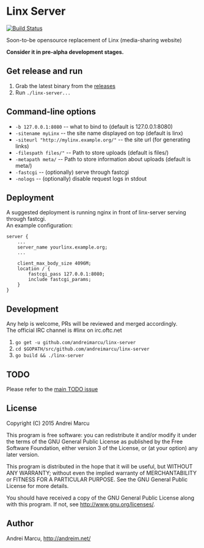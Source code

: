 
Linx Server
======
[![Build Status](https://travis-ci.org/andreimarcu/linx-server.svg?branch=master)](https://travis-ci.org/andreimarcu/linx-server)  


Soon-to-be opensource replacement of Linx (media-sharing website)

**Consider it in pre-alpha development stages.**

Get release and run
-------------------
1. Grab the latest binary from the [releases](https://github.com/andreimarcu/linx-server/releases)
2. Run ```./linx-server...```
  
  
Command-line options
--------------------

- ```-b 127.0.0.1:8080``` -- what to bind to  (default is 127.0.0.1:8080)
- ```-sitename myLinx``` -- the site name displayed on top (default is linx)
- ```-siteurl "http://mylinx.example.org/"``` -- the site url (for generating links)
- ```-filespath files/"``` -- Path to store uploads (default is files/)
- ```-metapath meta/``` -- Path to store information about uploads (default is meta/)
- ```-fastcgi``` -- (optionally) serve through fastcgi 
- ```-nologs``` -- (optionally) disable request logs in stdout

Deployment
----------
A suggested deployment is running nginx in front of linx-server serving through fastcgi.  
An example configuration:
```
server {
    ...
    server_name yourlinx.example.org;
    ...
    
    client_max_body_size 4096M;
    location / {
        fastcgi_pass 127.0.0.1:8080;
        include fastcgi_params;
    }
}
```

Development
-----------
Any help is welcome, PRs will be reviewed and merged accordingly.  
The official IRC channel is #linx on irc.oftc.net  

1. ```go get -u github.com/andreimarcu/linx-server ```
2. ```cd $GOPATH/src/github.com/andreimarcu/linx-server ```
3. ```go build && ./linx-server```


TODO
----
Please refer to the [main TODO issue](https://github.com/andreimarcu/linx-server/issues/1) 


License
-------
Copyright (C) 2015 Andrei Marcu

This program is free software: you can redistribute it and/or modify
it under the terms of the GNU General Public License as published by
the Free Software Foundation, either version 3 of the License, or
(at your option) any later version.

This program is distributed in the hope that it will be useful,
but WITHOUT ANY WARRANTY; without even the implied warranty of
MERCHANTABILITY or FITNESS FOR A PARTICULAR PURPOSE.  See the
GNU General Public License for more details.

You should have received a copy of the GNU General Public License
along with this program.  If not, see <http://www.gnu.org/licenses/>.

Author
-------
Andrei Marcu, http://andreim.net/

